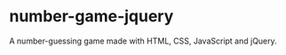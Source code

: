 number-game-jquery
==================

A number-guessing game made with HTML, CSS, JavaScript and jQuery.
